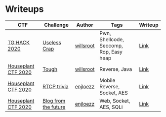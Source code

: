 # Writeups

| CTF                                                  | Challenge                                              | Author                                      | Tags                                    | Writeup                                                      |
| ---------------------------------------------------- | ------------------------------------------------------ | ------------------------------------------- | --------------------------------------- | ------------------------------------------------------------ |
| [TG:HACK 2020](https://ctftime.org/event/932)        | [Useless Crap](https://ctftime.org/task/11115)         | [willsroot](https://ctftime.org/user/65237) | Pwn, Shellcode, Seccomp, Rop, Easy heap | [Link](https://github.com/BirdsArentRealCTF/Writeups/tree/master/tghack2020/useless-crap) |
| [Houseplant CTF 2020](https://ctftime.org/event/997) | [Tough](https://ctftime.org/task/11361)                | [willsroot](https://ctftime.org/user/65237) | Reverse, Java                           | [Link](https://github.com/BirdsArentRealCTF/Writeups/tree/master/houseplant2020/tough) |
| [Houseplant CTF 2020](https://ctftime.org/event/997) | [RTCP trivia](https://ctftime.org/task/11358)          | [enjloezz](https://ctftime.org/user/36372)  | Mobile Reverse, Socket, AES             | [Link](https://github.com/BirdsArentRealCTF/Writeups/tree/master/houseplant2020/RTCP-Trivia) |
| [Houseplant CTF 2020](https://ctftime.org/event/997) | [Blog from the future](https://ctftime.org/task/11355) | [enjloezz](https://ctftime.org/user/36372)  | Web, Socket, AES, SQLi                  | [Link](https://github.com/BirdsArentRealCTF/Writeups/tree/master/houseplant2020/Blog-from-the-future) |

